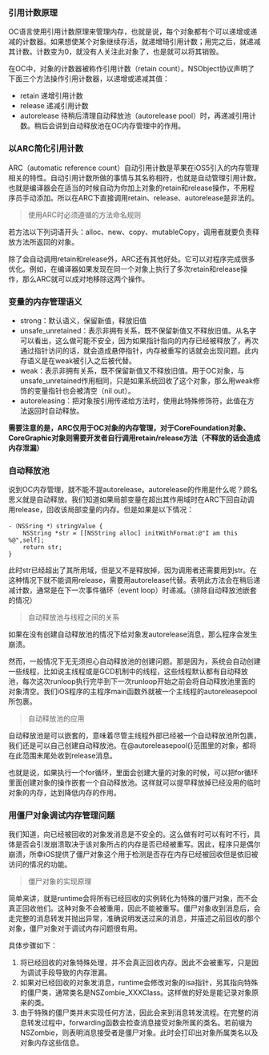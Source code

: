 ### 引用计数原理
OC语言使用引用计数原理来管理内存，也就是说，每个对象都有个可以递增或递减的计数器。如果想使某个对象继续存活，就递增琦引用计数；用完之后，就递减其计数。计数变为0，就没有人关注此对象了，也是就可以将其销毁。

在OC中，对象的计数器被称作引用计数（retain count）。NSObject协议声明了下面三个方法操作引用计数器，以递增或递减其值：

* retain	  递增引用计数
* release   递减引用计数
* autorelease 待稍后清理自动释放池（autorelease pool）时，再递减引用计数。稍后会讲到自动释放池在OC内存管理中的作用。

### 以ARC简化引用计数
ARC（automatic reference count）自动引用计数是苹果在iOS5引入的内存管理相关的特性。自动引用计数所做的事情与其名称相符，也就是自动管理引用计数。也就是编译器会在适当的时候自动为你加上对象的retain和release操作，不用程序员手动添加。所以在ARC下直接调用retain、release、autorelease是非法的。

> 使用ARC时必须遵循的方法命名规则

若方法以下列词语开头：alloc、new、copy、mutableCopy，调用者就要负责释放方法所返回的对象。

除了会自动调用retain和release外，ARC还有其他好处。它可以对程序完成很多优化。例如，在编译器如果发现在同一个对象上执行了多次retain和release操作，那么ARC就可以成对地移除这两个操作。

### 变量的内存管理语义
* strong：默认语义，保留新值，释放旧值
* unsafe_unretained：表示非拥有关系，既不保留新值又不释放旧值。从名字可以看出，这么做可能不安全，因为如果指针指向的内存已经被释放了，再次通过指针访问的话，就会造成悬停指针，内存被重写的话就会出现问题。此内存语义是在weak被引入之后被代替。
* weak：表示非拥有关系，既不保留新值又不释放旧值。用于OC对象，与unsafe_unretained作用相同，只是如果系统回收了这个对象，那么用weak修饰的变量指针也会被清空（nil out）。
* autoreleasing：把对象按引用传递给方法时，使用此特殊修饰符，此值在方法返回时自动释放。

**需要注意的是，ARC仅用于OC对象的内存管理，对于CoreFoundation对象、CoreGraphic对象则需要开发者自行调用retain/release方法（不释放的话会造成内存泄漏）**

### 自动释放池
说到OC内存管理，就不能不提autorelease。autorelease的作用是什么呢？顾名思义就是自动释放。我们知道如果局部变量在超出其作用域时在ARC下回自动调用release，回收该局部变量的内存。但是如果是以下情况：

```
-（NSSring *）stringValue {
 	NSString *str = [[NSString alloc] initWithFormat:@"I am this %@",self];
 	return str;
}
```
此时str已经超出了其所用域，但是又不是释放掉，因为调用者还需要用到str。在这种情况下就不能调用release，需要用autorelease代替。表明此方法会在稍后递减计数，通常是在下一次事件循环（event loop）时递减。（排除自动释放池嵌套的情况）

> 自动释放池与线程之间的关系

如果在没有创建自动释放池的情况下给对象发autorelease消息，那么程序会发生崩溃。

然而，一般情况下无无须担心自动释放池的创建问题。那是因为，系统会自动创建一些线程，比如说主线程或是GCD机制中的线程，这些线程默认都有自动释放池，每次这次runloop执行完毕到下一次runloop开始之前会将自动释放池里面的对象清空。我们iOS程序的主程序main函数外就被一个主线程的autoreleasepool所包裹。

> 自动释放池的应用
 
自动释放池是可以嵌套的，意味着尽管主线程外部已经被一个自动释放池所包裹，我们还是可以自己创建自动释放池。在@autoreleasepool{}范围里的对象，都将在此范围末尾处收到release消息。

也就是说，如果执行一个for循环，里面会创建大量的对象的时候，可以把for循环里面创建对象的操作嵌套一个自动释放池。这样就可以提早释放掉已经没用的临时对象的内存，达到降低内存的作用。

### 用僵尸对象调试内存管理问题

我们知道，向已经被回收的对象发消息是不安全的。这么做有时可以有时不行，具体是否会引发崩溃取决于该对象所占的内存是否已经被重写。因此，程序只是偶尔崩溃，所幸iOS提供了僵尸对象这个用于检测是否存在内存已经被回收但是依旧被访问的情况的功能。

> 僵尸对象的实现原理

简单来讲，就是runtime会将所有已经回收的实例转化为特殊的僵尸对象，而不会真正回收他们。这种对象不会被重用，因此不能被重写。僵尸对象收到消息后，会走完整的消息转发并抛出异常，准确说明发送过来的消息，并描述之前回收的那个对象，僵尸对象对于调试内存问题很有用。

具体步骤如下：
1. 将已经回收的对象特殊处理，并不会真正回收内存。因此不会被重写，只是因为调试手段导致的内存泄漏。
2. 如果对已经回收的对象发消息，runtime会修改对象的isa指针，另其指向特殊的僵尸类，通常类名是NSZombie_XXXClass。这样做的好处是能记录对象原来的类。
3. 由于特殊的僵尸类并未实现任何方法，因此会来到消息转发流程。在完整的消息转发过程中，forwarding函数会检查消息接受对象所属的类名。若前缀为NSZombie，则表明消息接受者是僵尸对象。此时会打印出对象所属类名以及对象内存这些信息。




